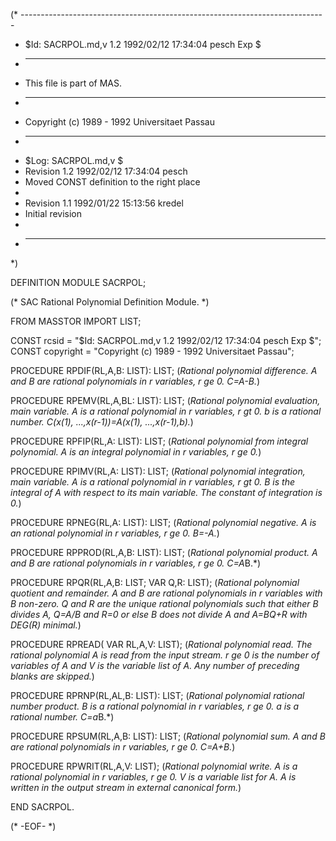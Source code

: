 (* ----------------------------------------------------------------------------
 * $Id: SACRPOL.md,v 1.2 1992/02/12 17:34:04 pesch Exp $
 * ----------------------------------------------------------------------------
 * This file is part of MAS.
 * ----------------------------------------------------------------------------
 * Copyright (c) 1989 - 1992 Universitaet Passau
 * ----------------------------------------------------------------------------
 * $Log: SACRPOL.md,v $
 * Revision 1.2  1992/02/12  17:34:04  pesch
 * Moved CONST definition to the right place
 *
 * Revision 1.1  1992/01/22  15:13:56  kredel
 * Initial revision
 *
 * ----------------------------------------------------------------------------
 *)

DEFINITION MODULE SACRPOL;

(* SAC Rational Polynomial Definition Module. *)



FROM MASSTOR IMPORT LIST;

CONST rcsid = "$Id: SACRPOL.md,v 1.2 1992/02/12 17:34:04 pesch Exp $";
CONST copyright = "Copyright (c) 1989 - 1992 Universitaet Passau";

 

PROCEDURE RPDIF(RL,A,B: LIST): LIST;
(*Rational polynomial difference.  A and B are rational polynomials in
r variables, r ge 0.  C=A-B.*)


PROCEDURE RPEMV(RL,A,BL: LIST): LIST;
(*Rational polynomial evaluation, main variable.  A is a rational
polynomial in r variables, r gt 0.  b is a rational number.
C(x(1), ...,x(r-1))=A(x(1), ...,x(r-1),b).*)


PROCEDURE RPFIP(RL,A: LIST): LIST;
(*Rational polynomial from integral polynomial.  A is an integral
polynomial in r variables, r ge 0.*)


PROCEDURE RPIMV(RL,A: LIST): LIST;
(*Rational polynomial integration, main variable.  A is a rational
polynomial in r variables, r gt 0.  B is the integral of A with
respect to its main variable.  The constant of integration is 0.*)


PROCEDURE RPNEG(RL,A: LIST): LIST;
(*Rational polynomial negative.  A is an rational polynomial in r
variables, r ge 0.  B=-A.*)


PROCEDURE RPPROD(RL,A,B: LIST): LIST;
(*Rational polynomial product.  A and B are rational polynomials in r
variables, r ge 0.  C=A*B.*)


PROCEDURE RPQR(RL,A,B: LIST;    VAR Q,R: LIST);
(*Rational polynomial quotient and remainder.  A and B are rational
polynomials in r variables with B non-zero.  Q and R are the unique
rational polynomials such that either B divides A, Q=A/B and R=0 or
else B does not divide A and A=BQ+R with DEG(R) minimal.*)


PROCEDURE RPREAD( VAR RL,A,V: LIST);
(*Rational polynomial read.  The rational polynomial A is read from the
input stream.  r ge 0 is the number of variables of A and V is the
variable list of A.  Any number of preceding blanks are skipped.*)


PROCEDURE RPRNP(RL,AL,B: LIST): LIST;
(*Rational polynomial rational number product.  B is a rational
polynomial in r variables, r ge 0.  a is a rational number.  C=a*B.*)


PROCEDURE RPSUM(RL,A,B: LIST): LIST;
(*Rational polynomial sum.  A and B are rational polynomials in r
variables, r ge 0.  C=A+B.*)


PROCEDURE RPWRIT(RL,A,V: LIST);
(*Rational polynomial write.  A is a rational polynomial in r
variables, r ge 0.  V is a variable list for A.  A is written
in the output stream in external canonical form.*)


END SACRPOL.

(* -EOF- *)
